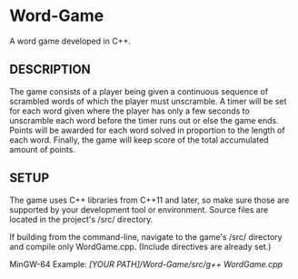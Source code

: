 # Word-Game
A word game developed in C++.
<h2>DESCRIPTION</h2>
<p>The game consists of a player being given a continuous sequence of scrambled words of which the player must unscramble. A timer will 
  be set for each word given where the player has only a few seconds to unscramble each word before the timer runs out or else the game 
  ends. Points will be awarded for each word solved in proportion to the length of each word. Finally, the game will keep score of the 
  total accumulated amount of points.</p>

<h2>SETUP</h2>
<p>The game uses C++ libraries from C++11 and later, so make sure those are supported by your development tool or environment. 
  Source files are located in the project's /src/ directory.</p> 
<p>If building from the command-line, navigate to the game's /src/ directory and compile only WordGame.cpp. (Include directives are already
  set.)</p>
MinGW-64 Example: <em>[YOUR PATH]/Word-Game/src/g++ WordGame.cpp</em> 
  
